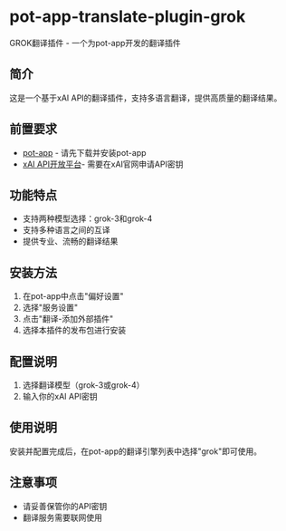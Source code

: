 # pot-app-translate-plugin-grok

GROK翻译插件 - 一个为pot-app开发的翻译插件

## 简介

这是一个基于xAI API的翻译插件，支持多语言翻译，提供高质量的翻译结果。

## 前置要求

- [pot-app](https://github.com/pot-app/pot-app) - 请先下载并安装pot-app
- [xAI API开放平台](https://x.ai/api)- 需要在xAI官网申请API密钥

## 功能特点

- 支持两种模型选择：grok-3和grok-4
- 支持多种语言之间的互译
- 提供专业、流畅的翻译结果

## 安装方法

1. 在pot-app中点击"偏好设置"
2. 选择"服务设置"
3. 点击"翻译-添加外部插件"
4. 选择本插件的发布包进行安装

## 配置说明

1. 选择翻译模型（grok-3或grok-4）
2. 输入你的xAI API密钥

## 使用说明

安装并配置完成后，在pot-app的翻译引擎列表中选择"grok"即可使用。

## 注意事项

- 请妥善保管你的API密钥
- 翻译服务需要联网使用
